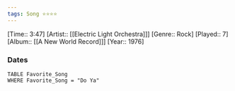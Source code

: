```yaml
---
tags: Song ⭐⭐⭐⭐ 
---
```

[Time:: 3:47]
[Artist:: [[Electric Light Orchestra]]]
[Genre:: Rock]
[Played:: 7]
[Album:: [[A New World Record]]]
[Year:: 1976]
### Dates
````dataview
TABLE Favorite_Song
WHERE Favorite_Song = "Do Ya"
````